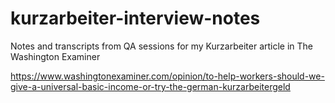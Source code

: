 # kurzarbeiter-interview-notes
Notes and transcripts from QA sessions for my Kurzarbeiter article in The Washington Examiner

https://www.washingtonexaminer.com/opinion/to-help-workers-should-we-give-a-universal-basic-income-or-try-the-german-kurzarbeitergeld
